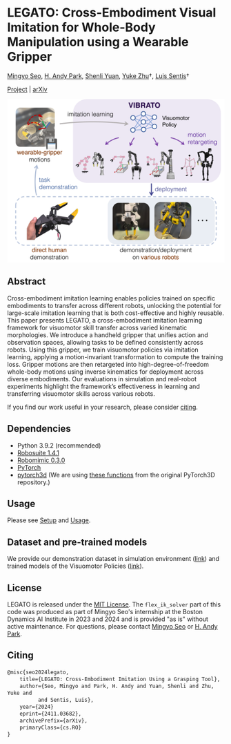 # LEGATO: Cross-Embodiment Visual Imitation for Whole-Body Manipulation using a Wearable Gripper
[Mingyo Seo](https://mingyoseo.com), [H. Andy Park](https://www.linkedin.com/in/robodreamer/), [Shenli Yuan](https://yuanshenli.com), [Yuke Zhu](https://yukezhu.me/)&dagger;, [Luis Sentis](https://sites.google.com/view/lsentis)&dagger;

[Project](https://ut-hcrl.github.io/LEGATO) | [arXiv](https://arxiv.org/abs/2411.03682)

![intro](docs/imgs/overview.png)

## Abstract
Cross-embodiment imitation learning enables policies trained on specific embodiments to transfer across different robots, unlocking the potential for large-scale imitation learning that is both cost-effective and highly reusable. This paper presents LEGATO, a cross-embodiment imitation learning framework for visuomotor skill transfer across varied kinematic morphologies. We introduce a handheld gripper that unifies action and observation spaces, allowing tasks to be defined consistently across robots. Using this gripper, we train visuomotor policies via imitation learning, applying a motion-invariant transformation to compute the training loss. Gripper motions are then retargeted into high-degree-of-freedom whole-body motions using inverse kinematics for deployment across diverse embodiments. Our evaluations in simulation and real-robot experiments highlight the framework’s effectiveness in learning and transferring visuomotor skills across various robots.

If you find our work useful in your research, please consider [citing](#citing).


## Dependencies
- Python 3.9.2 (recommended)
- [Robosuite  1.4.1](https://github.com/ARISE-Initiative/robosuite/tree/v1.4.1)
- [Robomimic 0.3.0](https://github.com/ARISE-Initiative/robomimic/tree/v0.3.0)
- [PyTorch](https://github.com/pytorch/pytorch)
- [pytorch3d](https://github.com/facebookresearch/pytorch3d) (We are using [these functions](https://github.com/UT-HCRL/LEGATO/tree/main/pytorch3d) from the original PyTorch3D repository.)


## Usage
Please see [Setup](docs/setup.md) and [Usage](docs/usage.md).


## Dataset and pre-trained models
We provide our demonstration dataset in simulation environment ([link](https://utexas.box.com/s/5twb8okdnfr2uhyf4fj3bh5ohu4w3o4r)) and trained models of the Visuomotor Policies ([link](https://utexas.box.com/s/392bihmqdulcwj5aqndl2w2hohxt1rza)).


## License

LEGATO is released under the [MIT License](LICENSE). The `flex_ik_solver` part of this code was produced as part of Mingyo Seo's internship at the Boston Dynamics AI Institute in 2023 and 2024 and is provided "as is" without active maintenance. For questions, please contact [Mingyo Seo](https://mingyoseo.com) or [H. Andy Park](https://www.linkedin.com/in/robodreamer/).


## Citing
```
@misc{seo2024legato,
    title={LEGATO: Cross-Embodiment Imitation Using a Grasping Tool},
    author={Seo, Mingyo and Park, H. Andy and Yuan, Shenli and Zhu, Yuke and
          and Sentis, Luis},
    year={2024}
    eprint={2411.03682},
    archivePrefix={arXiv},
    primaryClass={cs.RO}
}
```
